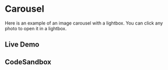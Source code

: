 # Carousel

Here is an example of an image carousel with a lightbox. You can click any photo
to open it in a lightbox.

## Live Demo

<CarouselExample />

## CodeSandbox

<CodeSandboxLink file="/src/examples/Carousel.tsx" path="/examples/carousel" />
